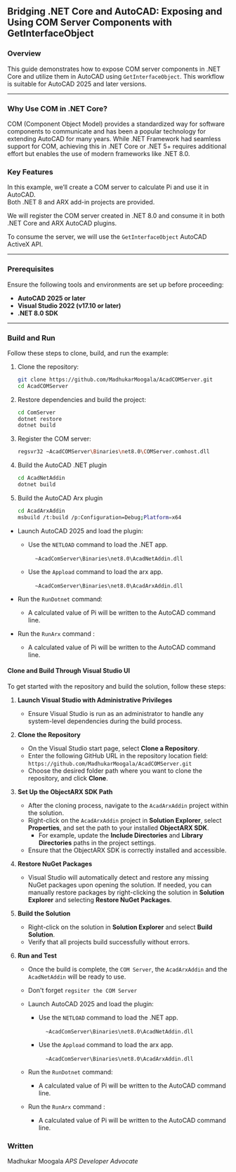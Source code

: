 ## Bridging .NET Core and AutoCAD: Exposing and Using COM Server Components with GetInterfaceObject

### Overview

This guide demonstrates how to expose COM server components in .NET Core and utilize them in AutoCAD using `GetInterfaceObject`. This workflow is suitable for AutoCAD 2025 and later versions.

---

### Why Use COM in .NET Core?

COM (Component Object Model) provides a standardized way for software components to communicate and has been a popular technology for extending AutoCAD for many years. While .NET Framework had seamless support for COM, achieving this in .NET Core or .NET 5+ requires additional effort but enables the use of modern frameworks like .NET 8.0.

### Key Features

In this example, we’ll create a COM server to calculate Pi and use it in AutoCAD.  
Both .NET 8 and ARX add-in projects are provided.

We will register the COM server created in .NET 8.0 and consume it in both .NET Core and ARX AutoCAD plugins.

To consume the server, we will use the `GetInterfaceObject` AutoCAD ActiveX API.

---

### Prerequisites

Ensure the following tools and environments are set up before proceeding:

- **AutoCAD 2025 or later**
- **Visual Studio 2022 (v17.10 or later)**
- **.NET 8.0 SDK**

---

### Build and Run

Follow these steps to clone, build, and run the example:

1. Clone the repository:
   
   ```bash
   git clone https://github.com/MadhukarMoogala/AcadCOMServer.git
   cd AcadCOMServer
   ```

2. Restore dependencies and build the project:
   
   ```bash
   cd ComServer
   dotnet restore
   dotnet build
   ```

3. Register the COM server:
   
   ```bash
   regsvr32 ~AcadCOMServer\Binaries\net8.0\COMServer.comhost.dll
   ```

4. Build the AutoCAD .NET plugin
   
   ```bash
   cd AcadNetAddin
   dotnet build
   ```

5. Build the AutoCAD Arx plugin
   
   ```bash
   cd AcadArxAddin
   msbuild /t:build /p:Configuration=Debug;Platform=x64
   ```
- Launch AutoCAD 2025 and load the plugin:
  
  - Use the `NETLOAD` command to load the .NET app.
    
        `~AcadComServer\Binaries\net8.0\AcadNetAddin.dll`
  
  - Use the `Appload` command to load the arx app.
    
        `~AcadComServer\Binaries\net8.0\AcadArxAddin.dll`

- Run the `RunDotnet` command:
  
  - A calculated value of Pi will be written to the AutoCAD command line.

- Run the `RunArx` command :
  
  - A calculated value of Pi will be written to the AutoCAD command line.

#### Clone and Build Through Visual Studio UI

To get started with the repository and build the solution, follow these steps:

1. **Launch Visual Studio with Administrative Privileges**
   
   - Ensure Visual Studio is run as an administrator to handle any system-level dependencies during the build process.

2. **Clone the Repository**
   
   - On the Visual Studio start page, select **Clone a Repository**.
   - Enter the following GitHub URL in the repository location field:  
     `https://github.com/MadhukarMoogala/AcadCOMServer.git`
   - Choose the desired folder path where you want to clone the repository, and click **Clone**.

3. **Set Up the ObjectARX SDK Path**
   
   - After the cloning process, navigate to the `AcadArxAddin` project within the solution.
   - Right-click on the `AcadArxAddin` project in **Solution Explorer**, select **Properties**, and set the path to your installed **ObjectARX SDK**.
     - For example, update the **Include Directories** and **Library Directories** paths in the project settings.
   - Ensure that the ObjectARX SDK is correctly installed and accessible.

4. **Restore NuGet Packages**
   
   - Visual Studio will automatically detect and restore any missing NuGet packages upon opening the solution. If needed, you can manually restore packages by right-clicking the solution in **Solution Explorer** and selecting **Restore NuGet Packages**.

5. **Build the Solution**
   
   - Right-click on the solution in **Solution Explorer** and select **Build Solution**.
   - Verify that all projects build successfully without errors.

6. **Run and Test**
   
   - Once the build is complete, the `COM Server`, the `AcadArxAddin`  and the `AcadNetAddin` will be ready to use. 
   
   - Don't forget `regsiter the COM Server` 
   
   - Launch AutoCAD 2025 and load the plugin:
     
     - Use the `NETLOAD` command to load the .NET app.
       
           `~AcadComServer\Binaries\net8.0\AcadNetAddin.dll`
     
     - Use the `Appload` command to load the arx app.
       
           `~AcadComServer\Binaries\net8.0\AcadArxAddin.dll`
   
   - Run the `RunDotnet` command:
     
     - A calculated value of Pi will be written to the AutoCAD command line.
   
   - Run the `RunArx` command :
     
     - A calculated value of Pi will be written to the AutoCAD command line.

### Written

Madhukar Moogala *APS  Developer Advocate*
